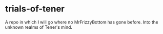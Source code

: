 # trials-of-tener
A repo in which I will go where no MrFrizzyBottom has gone before. Into the unknown realms of Tener's mind. 
